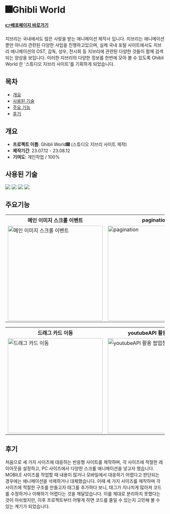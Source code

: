 # 🎆Ghibli World
#### **<a href="https://saemii-24.github.io/project_1/](https://saemii-24.github.io/project_2/" target="_blank">:point_right:<u>배포페이지 바로가기</u></a>**
지브리는 국내에서도 많은 사랑을 받는 애니메이션 제작사 입니다. 지브리는 애니메이션 뿐만 아니라 관련된 다양한 사업을 진행하고있으며, 실제 국내 포털 사이트에서도 지브리 애니메이션의 OST, 
감독, 성우, 전시회 등 지브리에 관련된 다양한 것들이 함께 검색되는 양상을 보입니다.
이러한 지브리의 다양한 정보를 한번에 모아 볼 수 있도록 Ghibli World 란 '스튜디오 지브리 사이트'를 기획하게 되었습니다.


## 목차
- [개요](#개요)
- [사용된 기술](#사용된-기술)
- [주요 기능](#개요)
- [후기](#후기)


## 개요
- **프로젝트 이름**: Ghibli World🎆 (스튜디오 지브리 사이트 제작)
- **제작기간**: 23.07.12 - 23.08.12
- **기여도**: 개인작업 / 100%


## 사용된 기술
<img src="https://img.shields.io/badge/html5-E34F26?style=for-the-badge&logo=html5&logoColor=white"> <img src="https://img.shields.io/badge/css-1572B6?style=for-the-badge&logo=css3&logoColor=white"> <img src="https://img.shields.io/badge/javascript-F7DF1E?style=for-the-badge&logo=javascript&logoColor=black"> <img src="https://img.shields.io/badge/jquery-0769AD?style=for-the-badge&logo=jquery&logoColor=white">


## 주요기능
<table>
  <tr>
    <th style="width:300px">메인 이미지 스크롤 이벤트</th>
    <th style="width:300px">pagination</th>
    <th style="width:300px">가로 스크롤 카드</th>
  </tr>
  <tr>
    <td><img style="width:300px" src="https://github.com/saemii-24/project_2/assets/139088277/cb12f00a-06d2-4097-a867-ad173a5fe10c" alt="메인 이미지 스크롤 이벤트"></td>
    <td><img style="width:300px" src="https://github.com/saemii-24/project_2/assets/139088277/61337bd2-4d74-4d43-9ddd-84f1df4788c3" alt="pagination"></td>
    <td><img style="width:300px" src="https://github.com/saemii-24/project_2/assets/139088277/3f2e5da9-2542-451a-bd44-9ad95d574d61" alt="가로 스크롤 카드"></td>
  </tr>
</table>

<table>
  <tr>
    <th style="width:300px">드래그 카드 이동</th>
    <th style="width:300px">youtubeAPI 활용 팝업창</th>
    <th style="width:300px">data를 이용한 태그 생성</th>
  </tr>
  <tr>
    <td><img style="width:300px" src="https://github.com/saemii-24/project_2/assets/139088277/849ba8f5-c6e4-49fa-9450-7687c111e33a" alt="드래그 카드 이동"></td>
    <td><img style="width:300px" src="https://github.com/saemii-24/project_2/assets/139088277/301f1101-397c-4b81-8439-ab53b49f2875" alt="youtubeAPI 활용 팝업창"></td>
    <td><img style="width:300px" src="https://github.com/saemii-24/project_2/assets/139088277/7947258c-8159-4d52-89d6-8a4ebb2b19a1" alt="data를 이용한 태그 생성"></td>
  </tr>
</table>


## 후기
처음으로 세 가지 사이즈에 대응하는 반응형 사이트를 제작하며, 각 사이즈에 적절한 레이아웃을 설정하고,
PC 사이즈에서 다양한 스크롤 애니메이션을 넣고자 했습니다. MOBILE 사이즈를 작업할 때 내용이 많거나
모바일에서 대응하기 어렵다고 판단되는 경우에는 애니메이션을 삭제하거나 대체했습니다.
이때 세 가지 사이즈를 제작하며 각 사이즈에 적절한 구조를 만들고자 태그를 추가하다 보니, 태그가 지나치게 많아져
코드를 수정하거나 이해하기 어렵다는 것을 깨달았습니다. 이를 제대로 분리하지 못했다는 것이 아쉬웠지만,
이후 프로젝트부터 어떻게 하면 코드를 줄일 수 있는지 고민해 볼 수 있는 계기가 되었습니다.
